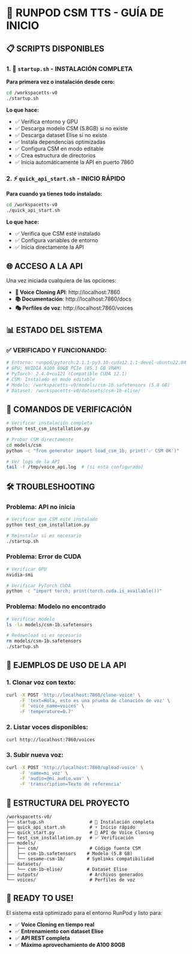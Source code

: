 # 🚀 **RUNPOD CSM TTS - GUÍA DE INICIO**

## 📋 **SCRIPTS DISPONIBLES**

### **1. 🔧 `startup.sh` - INSTALACIÓN COMPLETA**
**Para primera vez o instalación desde cero:**

```bash
cd /workspacetts-v0
./startup.sh
```

**Lo que hace:**
- ✅ Verifica entorno y GPU
- ✅ Descarga modelo CSM (5.8GB) si no existe
- ✅ Descarga dataset Elise si no existe  
- ✅ Instala dependencias optimizadas
- ✅ Configura CSM en modo editable
- ✅ Crea estructura de directorios
- ✅ Inicia automáticamente la API en puerto 7860

### **2. ⚡ `quick_api_start.sh` - INICIO RÁPIDO**
**Para cuando ya tienes todo instalado:**

```bash
cd /workspacetts-v0
./quick_api_start.sh
```

**Lo que hace:**
- ✅ Verifica que CSM esté instalado
- ✅ Configura variables de entorno
- ✅ Inicia directamente la API

## 🌐 **ACCESO A LA API**

Una vez iniciada cualquiera de las opciones:

- **🎤 Voice Cloning API**: http://localhost:7860
- **📚 Documentación**: http://localhost:7860/docs
- **🎭 Perfiles de voz**: http://localhost:7860/voices

## 📊 **ESTADO DEL SISTEMA**

### **✅ VERIFICADO Y FUNCIONANDO:**
```bash
# Entorno: runpod/pytorch:2.1.1-py3.10-cuda12.1.1-devel-ubuntu22.04
# GPU: NVIDIA A100 80GB PCIe (85.1 GB VRAM)
# PyTorch: 2.4.0+cu121 (Compatible CUDA 12.1)
# CSM: Instalado en modo editable
# Modelo: /workspacetts-v0/models/csm-1b.safetensors (5.8 GB)
# Dataset: /workspacetts-v0/datasets/csm-1b-elise/
```

## 🎯 **COMANDOS DE VERIFICACIÓN**

```bash
# Verificar instalación completa
python test_csm_installation.py

# Probar CSM directamente
cd models/csm
python -c "from generator import load_csm_1b; print('✅ CSM OK')"

# Ver logs de la API
tail -f /tmp/voice_api.log  # (si está configurado)
```

## 🛠️ **TROUBLESHOOTING**

### **Problema: API no inicia**
```bash
# Verificar que CSM esté instalado
python test_csm_installation.py

# Reinstalar si es necesario
./startup.sh
```

### **Problema: Error de CUDA**
```bash
# Verificar GPU
nvidia-smi

# Verificar PyTorch CUDA
python -c "import torch; print(torch.cuda.is_available())"
```

### **Problema: Modelo no encontrado**
```bash
# Verificar modelo
ls -la models/csm-1b.safetensors

# Redownload si es necesario
rm models/csm-1b.safetensors
./startup.sh
```

## 🎤 **EJEMPLOS DE USO DE LA API**

### **1. Clonar voz con texto:**
```bash
curl -X POST 'http://localhost:7860/clone-voice' \
     -F 'text=Hola, esto es una prueba de clonación de voz' \
     -F 'voice_name=voices' \
     -F 'temperature=0.7'
```

### **2. Listar voces disponibles:**
```bash
curl http://localhost:7860/voices
```

### **3. Subir nueva voz:**
```bash
curl -X POST 'http://localhost:7860/upload-voice' \
     -F 'name=mi_voz' \
     -F 'audio=@mi_audio.wav' \
     -F 'transcription=Texto de referencia'
```

## 📁 **ESTRUCTURA DEL PROYECTO**

```
/workspacetts-v0/
├── startup.sh                 # 🔧 Instalación completa
├── quick_api_start.sh         # ⚡ Inicio rápido
├── quick_start.py             # 🎤 API de Voice Cloning
├── test_csm_installation.py   # ✅ Verificación
├── models/
│   ├── csm/                   # Código fuente CSM
│   ├── csm-1b.safetensors    # Modelo (5.8 GB)
│   └── sesame-csm-1b/        # Symlinks compatibilidad
├── datasets/
│   └── csm-1b-elise/         # Dataset Elise
├── outputs/                   # Archivos generados
└── voices/                    # Perfiles de voz
```

## 🎉 **READY TO USE!**

El sistema está optimizado para el entorno RunPod y listo para:
- ✅ **Voice Cloning en tiempo real**
- ✅ **Entrenamiento con dataset Elise**
- ✅ **API REST completa**
- ✅ **Máximo aprovechamiento de A100 80GB** 